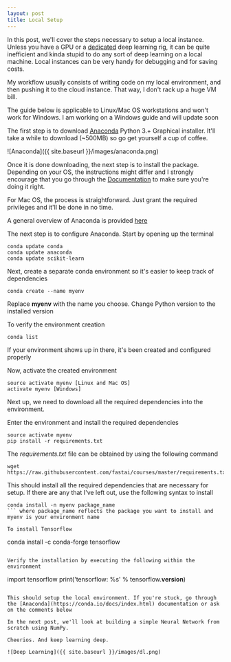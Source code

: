 ```yaml
---
layout: post
title: Local Setup
---
```


In this post, we'll cover the steps necessary to setup a local instance. Unless you have a GPU or a [dedicated](https://medium.com/@andytwigg/building-a-deep-learning-machine-a48ae696801f) deep learning rig, it can be quite inefficient and kinda stupid to do any sort of deep learning on a local machine. Local instances can be very handy for debugging and for saving costs.

My workflow usually consists of writing code on my local environment, and then pushing it to the cloud instance. That way, I don't rack up a huge VM bill. 

The guide below is applicable to Linux/Mac OS workstations and won't work for Windows. I am working on a Windows guide and will update soon

The first step is to download [Anaconda](https://www.anaconda.com/download) Python 3.+ Graphical installer. It'll take a while to download (~500MB) so go get yourself a cup of coffee.

![Anaconda]({{ site.baseurl }}/images/anaconda.png) 

Once it is done downloading, the next step is to install the package. Depending on your OS, the instructions might differ and I strongly encourage that you go through the [Documentation](https://docs.anaconda.com/anaconda/install) to make sure you're doing it right. 

For Mac OS, the process is straightforward. Just grant the required privileges and it'll be done in no time.

A general overview of Anaconda is provided [here](https://medium.com/ai-saturdays/basic-tutorials-part-3-4962731e808e)

The next step is to configure Anaconda. Start by opening up the terminal

```
conda update conda
conda update anaconda
conda update scikit-learn
```

Next, create a separate conda environment so it's easier to keep track of dependencies

```
conda create --name myenv 
```
Replace **myenv** with the name you choose. Change Python version to the installed version

To verify the environment creation

```
conda list
```

If your environment shows up in there, it's been created and configured properly

Now, activate the created environment

```
source activate myenv [Linux and Mac OS]
activate myenv [Windows]
```

Next up, we need to download all the required dependencies into the environment. 

Enter the environment and install the required dependencies
```
source activate myenv
pip install -r requirements.txt
```

The *requirements.txt* file can be obtained by using the following command
```
wget https://raw.githubusercontent.com/fastai/courses/master/requirements.txt
```

This should install all the required dependencies that are necessary for setup. If there are any that I've left out, use the following syntax to install
```
conda install -n myenv package_name
``` where package_name reflects the package you want to install and myenv is your environment name

To install Tensorflow
```
conda install -c conda-forge tensorflow
```

Verify the installation by executing the following within the environment
```
import tensorflow
print('tensorflow: %s' % tensorflow.__version__)
```

This should setup the local environment. If you're stuck, go through the [Anaconda](https://conda.io/docs/index.html) documentation or ask on the comments below

In the next post, we'll look at building a simple Neural Network from scratch using NumPy. 

Cheerios. And keep learning deep.

![Deep Learning]({{ site.baseurl }}/images/dl.png)
